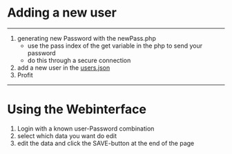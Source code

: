 # Adding a new user
---
1. generating new Password with the newPass.php
   * use the pass index of the get variable in the php to send your password
   * do this through a secure connection
2. add a new user in the [users.json](users.json) 
3. Profit 
---
# Using the Webinterface
1. Login with a known user-Password combination
2. select which data you want do edit
3. edit the data and click the SAVE-button at the end of the page
